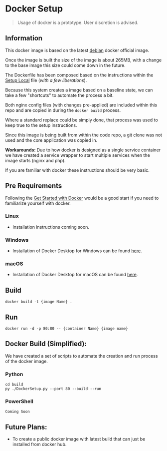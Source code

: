 # Docker Setup

<p>
<blockquote>
Usage of docker is a prototype.  User discretion is advised.
</blockquote>
<p>

## Information

This docker image is based on the latest [debian](https://hub.docker.com/_/debian) docker official image.

Once the image is built the size of the image is about 265MB,  with a change to the base image this size could come down in the future.

The Dockerfile has been composed based on the instructions within the [Setup Local](Setup_local.md) file (_with a few liberations_).

Because this system creates a image based on a baseline state, we can take a few "shortcuts" to automate the process a bit.

Both nginx config files (with changes pre-applied) are included within this repo and are copied in during the `docker build` process.

Where a standard replace could be simply done, that process was used to keep true to the setup instructions.

Since this image is being built from within the code repo, a git clone was not used and the core application was copied in.

**Workarounds:**
Due to how docker is designed as a single service container we have created a service wrapper to start multiple services when the image starts (nginx and php).

If you are familiar with docker these instructions should be very basic.

## Pre Requirements
Following the [Get Started with Docker](https://www.docker.com/get-started) would be a good start if you need to familiarize yourself with docker.
### Linux
- Installation instructions coming soon.
### Windows
- Installation of Docker Desktop for Windows can be found [here](https://download.docker.com/win/stable/Docker%20Desktop%20Installer.exe).
### macOS
- Installation of Docker Desktop for macOS can be found [here](https://download.docker.com/mac/stable/Docker.dmg).

## Build
    docker build -t {image Name} .

## Run
    docker run -d -p 80:80 -- {container Name} {image name}

## Docker Build (Simplified):
We have created a set of scripts to automate the creation and run process of the docker image.

### Python
    cd build    
    py ./DockerSetup.py --port 80 --build --run
### PowerShell
    Coming Soon

## Future Plans:
- To create a public docker image with latest build that can just be installed from docker hub.
